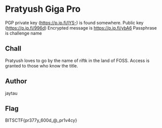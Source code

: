 # Pratyush Giga Pro

PGP private key (https://p.ip.fi/lYS-) is found somewhere. Public key (https://p.ip.fi/996d)
Encrypted message is https://p.ip.fi/ybA6
Passphrase is challenge name

## Chall

Pratyush loves to go by the name of riftk in the land of FOSS.
Access is granted to those who know the title.

## Author

jaytau

## Flag

BITSCTF{pr377y_600d_@_pr1v4cy}
